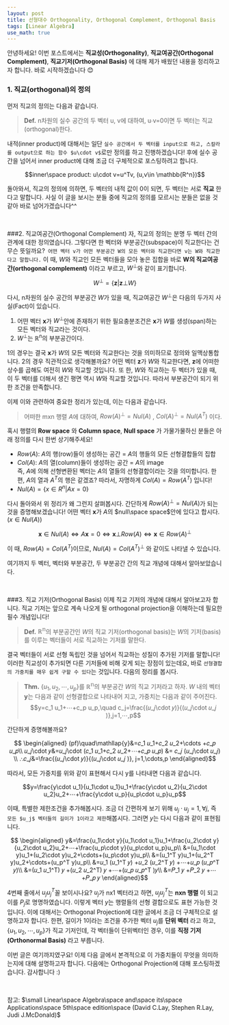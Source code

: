 ```yaml
---
layout: post
title: 선형대수 Orthogonality, Orthogonal Complement, Orthogonal Basis
tags: [Linear Algebra]
use_math: true
---
```

안녕하세요! 이번 포스트에서는  **직교성(Orthogonality)**, **직교여공간(Orthogonal Complement)**, **직교기저(Orthogonal Basis)** 에 대해 제가 배웠던 내용을 정리하고자 합니다. 바로 시작하겠습니다 😊

### 1. 직교(orthogonal)의 정의
먼저 직교의 정의는 다음과 같습니다.
> **Def.** n차원의 실수 공간의 두 벡터 u, v에 대하여, u∙v=0이면 두 벡터는 직교(orthogonal)한다.

내적(inner product)에 대해서는 일단 ``실수 공간에서 두 벡터를 input으로 하고, 스칼라를 output으로 하는 함수 $u\cdot v$``로만 정의를 하고 진행하겠습니다! 후에 실수 공간을 넘어서 inner product에 대해 조금 더 구체적으로 포스팅하려고 합니다.

$$inner\space product: u\cdot v=u^Tv, (u,v\in \mathbb{R^n})$$

돌아와서, 직교의 정의에 의하면, 두 벡터의 내적 값이 0이 되면, 두 벡터는 서로 **직교** 한다고 말합니다. 사실 이 글을 보시는 분들 중에 직교의 정의를 모르시는 분들은 없을 것 같아 바로 넘어가겠습니다^^

<br>

###2. 직교여공간(Orthogonal Complement)
자, 직교의 정의는 분명 두 벡터 간의 관계에 대한 정의였습니다. 그렇다면 한 벡터와 부분공간(subspace)이 직교한다는 건 무슨 뜻일까요?`` 어떤 벡터 v가 어떤 부분공간 W의 모든 벡터와 직교한다면 v는 W와 직교한다고 말합니다.`` 이 때, $W$와 직교인 모든 벡터들을 모아 놓은 집합을 바로 **W의 직교여공간(orthogonal complement)** 이라고 부르고, $W^⊥$와 같이 표기합니다.

$$W^⊥=\{\boldsymbol z | \boldsymbol z⊥W\}$$

다시, n차원의 실수 공간의 부분공간 $W$가 있을 때, 직교여공간 $W^⊥$은 다음의 두가지 사실(Fact)이 있습니다.
1. 어떤 벡터 $\boldsymbol x$가 $W^⊥$안에 존재하기 위한 필요충분조건은 $\boldsymbol x$가 $W$를 생성(span)하는 모든 벡터와 직교라는 것이다.
2. $W^⊥$는  $\mathbb{R}^n$의 부분공간이다.

1의 경우는 결국 $\boldsymbol x$가 $W$의 모든 벡터와 직교한다는 것을 의미하므로 정의와 일맥상통합니다. 2의 경우 직관적으로 생각해볼까요? 어떤 벡터 $\boldsymbol z$가 $W$와 직교한다면, $\boldsymbol z$에 어떠한 상수를 곱해도 여전히 $W$와 직교할 것입니다. 또 한, $W$와 직교하는 두 벡터가 있을 때, 이 두 벡터를 더해서 생긴 평면 역시 $W$와 직교할 것입니다. 따라서 부분공간이 되기 위한 조건을 만족합니다.

이제 이와 관련하여 중요한 정리가 있는데, 이는 다음과 같습니다.
> 어떠한 mxn 행렬 $A$에 대하여, $Row(A)^⊥=Nul(A)$  ,   $Col(A)^⊥=Nul(A^T )$ 이다.

혹시 행렬의 **Row space** 와 **Column space**, **Null space** 가 가물가물하신 분들은 아래 정의를 다시 한번 상기해주세요!
- $Row(A)$: $A$의 행(row)들이 생성하는 공간 = $A$의 행들의 모든 선형결합들의 집합
- $Col(A)$: $A$의 열(column)들이 생성하는 공간 = $A$의 image   
즉, $A$에 의해 선형변환된 벡터는 $A$의 열들의 선형결합이라는 것을 의미합니다. 한편, $A$의 열과 $A^T$의 행은 같겠죠? 따라서, 자명하게 $Col(A)=Row(A^T)$ 입니다!
- $Nul(A)= \{x∈R^n  | Ax=0\}$

다시 돌아와서 위 정리가 왜 그런지 살펴봅시다. 간단하게 $Row(A)^⊥=Nul(A)$가 되는 것을 증명해보겠습니다! 어떤 벡터 $\boldsymbol x$가 $A$의 $null\space space$안에 있다고 합시다. $(x\in Nul(A))$

$$\boldsymbol x\in Nul(A)\iff A\boldsymbol x=0\iff \boldsymbol x ⊥Row(A) \iff \boldsymbol x \in Row(A)^⊥$$

이 때, $Row(A)=Col(A^T)$이므로, $Nul(A)=Col(A^T )^⊥$ 와 같이도 나타낼 수 있습니다.

여기까지 두 벡터, 벡터와 부분공간, 두 부분공간 간의 직교 개념에 대해서 알아보았습니다.

<br>

###3. 직교 기저(Orthogonal Basis)
이제 직교 기저의 개념에 대해서 알아보고자 합니다. 직교 기저는 앞으로 계속 나오게 될 orthogonal projection을 이해하는데 필요한 필수 개념입니다!
> **Def.** $\mathbb{R^n}$의 부분공간인 $W$의 직교 기저(orthogonal basis)는 $W$의 기저(basis)를 이루는 벡터들이 서로 직교하는 기저를 말한다.

결국 벡터들이 서로 선형 독립인 것을 넘어서 직교하는 성질이 추가된 기저를 말합니다! 이러한 직교성이 추가되면 다른 기저들에 비해 갖게 되는 장점이 있는데요, 바로 ``선형결합의 가중치를 매우 쉽게 구할 수 있다``는 것입니다. 다음의 정리를 봅시다.

>**Thm.**  $\{u_1,u_2,⋯,u_p \}$를 $\mathbb{R^n}$의 부분공간 $W$의 직교 기저라고 하자. $W$ 내의 벡터 $\boldsymbol y$는 다음과 같이 선형결합으로 나타내어 지고, 가중치는 다음과 같이 주어진다.
$$y=c_1 u_1+⋯+c_p u_p,\quad c_j=\frac{(𝑢_𝑗\cdot 𝑦)}{(𝑢_𝑗\cdot 𝑢_𝑗 )},j=1,⋯,p$$

간단하게 증명해볼까요?

$$ \begin{aligned}
(pf)\quad\mathllap{y}&=𝑐_1 𝑢_1+𝑐_2 𝑢_2+\cdots +𝑐_𝑝 𝑢_𝑝\\
𝑢_𝑗\cdot 𝑦&=𝑢_𝑗\cdot (𝑐_1 𝑢_1+𝑐_2 𝑢_2+⋯+𝑐_𝑝 𝑢_𝑝) &= 𝑐_𝑗 (𝑢_𝑗\cdot 𝑢_𝑗) \\
∴𝑐_𝑗&=\frac{(𝑢_𝑗\cdot 𝑦)}{(𝑢_𝑗\cdot 𝑢_𝑗 )}, j=1,\cdots,p
\end{aligned}$$

따라서, 모든 가중치를 위와 같이 표현해서 다시 y를 나타내면 다음과 같습니다.

$$y=\frac{y\cdot u_1}{u_1\cdot u_1}u_1+\frac{y\cdot u_2}{u_2\cdot u_2}u_2+⋯+\frac{y\cdot u_p}{u_p\cdot u_p}u_p$$

이때, 특별한 제한조건을 추가해봅시다. 조금 더 간편하게 보기 위해 $u_j\cdot u_j=1,∀j$, 즉 ``모든 $u_j$ 벡터들의 길이가 1이라고 제한``해봅시다. 그러면 $y$는 다시 다음과 같이 표현됩니다.

$$ \begin{aligned}
y&=\frac{u_1\cdot y}{u_1\cdot u_1}u_1+\frac{u_2\cdot y}{u_2\cdot u_2}u_2+⋯+\frac{u_p\cdot y}{u_p\cdot u_p}u_p\\
&=(u_1\cdot y)u_1+(u_2\cdot y)u_2+\cdots+(u_p\cdot y)u_p\\
&=(u_1^T y)u_1+(u_2^T y)u_2+\cdots+(u_p^T y)u_p\\
&=𝑢_1 (𝑢_1^T  𝑦) +𝑢_2 (𝑢_2^T  𝑦) +⋯+𝑢_𝑝 (𝑢_𝑝^T  𝑦)\\
&=(𝑢_1 𝑢_1^T) 𝑦 +(𝑢_2 𝑢_2^T) 𝑦 +⋯+(𝑢_𝑝 𝑢_𝑝^T  )𝑦\\
&=𝑃_1 𝑦 +𝑃_2 𝑦 +⋯+𝑃_𝑝 𝑦
\end{aligned}$$

4번째 줄에서 $u_j u_j^T$꼴 보이시나요? $u_j$가 nx1 벡터라고 하면, $u_j u_j^T$는 **nxn 행렬** 이 되고 이를 $P_j$로 명명하였습니다. 이렇게 벡터 $y$는 행렬들의 선형 결합으로도 표현 가능한 것입니다. 이에 대해서는 Orthogonal Projection에 대한 글에서 조금 더 구체적으로 설명하고자 합니다. 한편, 길이가 1이라는 조건을 추가한 벡터 $u_j$를 **단위 벡터** 라고 하고, $\{u_1,u_2,\cdots,u_p\}$가 직교 기저인데, 각 벡터들이 단위벡터인 경우, 이를 **직정 기저(Orthonormal Basis)** 라고 부릅니다.

이번 글은 여기까지였구요! 이제 다음 글에서 본격적으로 이 가중치들이 무엇을 의미하는지에 대해 설명하고자 합니다. 다음에는 Orthogonal Projection에 대해 포스팅하겠습니다. 감사합니다 :)




<br>

참고:  $\small Linear\space Algebra\space and\space its\space Applications\space 5th\space edition\space (David C.Lay, Stephen R.Lay, Judi J.McDonald)$
